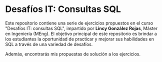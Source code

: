 # Desafíos IT: Consultas SQL

Este repositorio contiene una serie de ejercicios propuestos en el curso "Desafíos IT: consultas SQL", impartido por **Lincy González Rojas**, Máster en Ingeniería (MEng). El objetivo principal de este repositorio es brindar a los estudiantes la oportunidad de practicar y mejorar sus habilidades en SQL a través de una variedad de desafíos.

Además, encontrarás mis propuestas de solución a los ejercicios.
